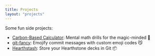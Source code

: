 ```yaml
---
title: Projects
layout: "projects"
---
```


Some fun side projects:
- [Carbon-Based Calculator]: Mental math drills for the magic-minded 🧙
- [git-fancy]: Emojify commit messages with custom emoji codes 😼
- [Hearthstash]: Store your Hearthstone decks in Git 📦



[Carbon-Based Calculator]: https://carbon.bijancamp.com/
[git-fancy]: https://github.com/bijancamp/git-fancy
[Hearthstash]: https://github.com/bijancamp/Hearthstash
